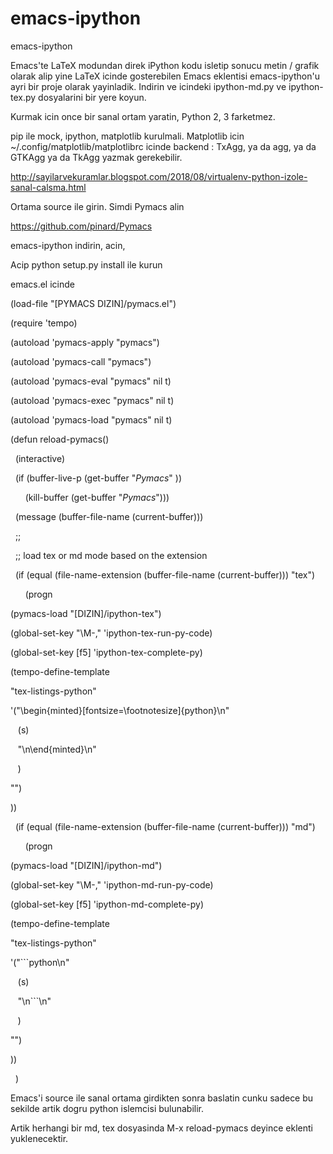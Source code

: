 # emacs-ipython


emacs-ipython




Emacs'te LaTeX modundan direk iPython kodu isletip sonucu metin / grafik olarak alip yine LaTeX icinde gosterebilen Emacs eklentisi emacs-ipython'u ayri bir proje olarak yayinladik. Indirin ve icindeki ipython-md.py ve ipython-tex.py dosyalarini bir yere koyun.

Kurmak icin once bir sanal ortam yaratin, Python 2, 3 farketmez.

pip ile mock, ipython, matplotlib kurulmali. Matplotlib icin
~/.config/matplotlib/matplotlibrc icinde backend : TxAgg, ya da agg,
ya da GTKAgg ya da TkAgg yazmak gerekebilir.

http://sayilarvekuramlar.blogspot.com/2018/08/virtualenv-python-izole-sanal-calsma.html

Ortama source ile girin. Simdi Pymacs alin

https://github.com/pinard/Pymacs

emacs-ipython indirin, acin,

Acip python setup.py install ile kurun

emacs.el icinde

(load-file "[PYMACS DIZIN]/pymacs.el")



(require 'tempo)








(autoload 'pymacs-apply "pymacs")

(autoload 'pymacs-call "pymacs")

(autoload 'pymacs-eval "pymacs" nil t)

(autoload 'pymacs-exec "pymacs" nil t)

(autoload 'pymacs-load "pymacs" nil t)





(defun reload-pymacs()

  (interactive)

  (if (buffer-live-p (get-buffer "*Pymacs*" ))

      (kill-buffer (get-buffer "*Pymacs*")))

  (message (buffer-file-name (current-buffer)))

  ;;

  ;; load tex or md mode based on the extension

  (if (equal (file-name-extension (buffer-file-name (current-buffer))) "tex")

      (progn 

 (pymacs-load "[DIZIN]/ipython-tex")

 (global-set-key "\M-," 'ipython-tex-run-py-code)

 (global-set-key [f5] 'ipython-tex-complete-py)

 (tempo-define-template 

  "tex-listings-python" 

  '("\\begin{minted}[fontsize=\\footnotesize]{python}\n"

    (s)

    "\n\\end{minted}\n"

    )

  "") 

 ))

  (if (equal (file-name-extension (buffer-file-name (current-buffer))) "md")

      (progn 

 (pymacs-load "[DIZIN]/ipython-md")

 (global-set-key "\M-," 'ipython-md-run-py-code)

 (global-set-key [f5] 'ipython-md-complete-py)

 (tempo-define-template 

  "tex-listings-python" 

  '("```python\n"

    (s)

    "\n```\n"

    )

  "") 

 ))

  )




Emacs'i source ile sanal ortama girdikten sonra baslatin cunku sadece bu sekilde artik dogru python islemcisi bulunabilir.



Artik herhangi bir md, tex dosyasinda M-x reload-pymacs deyince eklenti yuklenecektir. 








